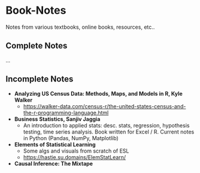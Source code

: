 # Book-Notes
Notes from various textbooks, online books, resources, etc..

## Complete Notes
...
## Incomplete Notes
* **Analyzing US Census Data: Methods, Maps, and Models in R, Kyle Walker**
  * https://walker-data.com/census-r/the-united-states-census-and-the-r-programming-language.html
* **Business Statistics, Sanjiv Jaggia**
  * An introduction to applied stats: desc. stats, regression, hypothesis testing, time series analysis. Book written for Excel / R. Current notes in Python (Pandas, NumPy, Matplotlib)
* **Elements of Statistical Learning**
  * Some algs and visuals from scratch of ESL
  * https://hastie.su.domains/ElemStatLearn/
* **Causal Inference: The Mixtape**
